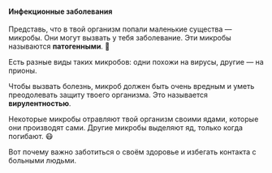 #### Инфекционные заболевания

Представь, что в твой организм попали маленькие существа — микробы. Они могут вызвать у тебя заболевание. Эти микробы называются **патогенными**. 🦠

Есть разные виды таких микробов: одни похожи на вирусы, другие — на прионы.

Чтобы вызвать болезнь, микроб должен быть очень вредным и уметь преодолевать защиту твоего организма. Это называется **вирулентностью**.

Некоторые микробы отравляют твой организм своими ядами, которые они производят сами. Другие микробы выделяют яд, только когда погибают. 😷

Вот почему важно заботиться о своём здоровье и избегать контакта с больными людьми.